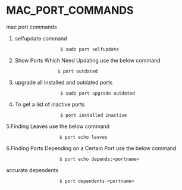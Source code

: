 # MAC_PORT_COMMANDS
mac port commands 

1. selfupdate command

                        $ sudo port selfupdate
                        
2.  Show Ports Which Need Updating use the below command
      
                        $ port outdated 

3. upgrade all installed and outdated ports 
  
                        $ sudo port upgrade outdated


4. To get a list of inactive ports  
 
                        $ port installed inactive

5.Finding Leaves use the below command

                        $ port echo leaves

6.Finding Ports Depending on a Certain Port use the below command

                        $ port echo depends:<portname>
 
accurate dependents
      
                        $ port dependents <portname>

